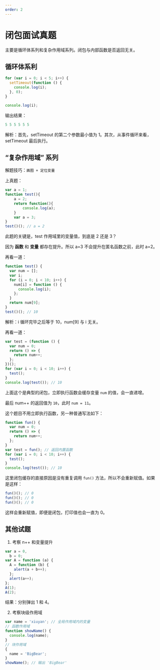 ```yaml
---
order: 2
---
```


# 闭包面试真题

主要是循环体系列和复杂作用域系列。闭包与内部函数是否返回无关。

## 循环体系利

```javascript
for (var i = 0; i < 5; i++) {
  setTimeout(function () {
    console.log(i);
  }, 0);
}

console.log(i);
```

输出结果：

```js
5 5 5 5 5 5
```

解析：首先，setTimeout 的第二个参数最小值为 1。其次，从事件循环来看，setTimeout 最后执行。

## “复杂作用域” 系列

解题技巧：`画图 + 定位变量`

上真题：

```JavaScript
var a = 1;
function test(){
    a = 2;
    return function(){
        console.log(a);
    }
    var a = 3;
}
test()(); // a = 2
```

此题的关键是，test 作用域里的变量值，到底是 2 还是 3？

因为 **函数** 和 **变量** 都存在提升。所以 a=3 不会提升在匿名函数之前，此时 a=2。

再看一道：

```js
function test() {
  var num = [];
  var i;
  for (i = 0; i < 10; i++) {
    num[i] = function () {
      console.log(i);
    };
  }
  return num[9];
}
test()(); // 10
```

解析：i 循环完毕之后等于 10，num[9] 与 i 无关。

再看一道：

```js
var test = (function () {
  var num = 0;
  return () => {
    return num++;
  };
})();
for (var i = 0; i < 10; i++) {
  test();
}
console.log(test()); // 10
```

上面这个是典型的闭包，立即执行函数会缓存变量 `num` 的值，会一直递增。

最后 num++ 的返回值为 `10`，此时 `num = 11`。

这个题目不用立即执行函数，另一种普通写法如下：

```js
function fun() {
  var num = 0;
  return () => {
    return num++;
  };
}
var test = fun(); // 返回内置函数
for (var i = 0; i < 10; i++) {
  test();
}
console.log(test()); // 10
```

这里闭包缓存的直接原因是没有重复调用 `fun()` 方法，所以不会重新赋值。如果是这样：

```js
fun()(); // 0
fun()(); // 0
fun()(); // 0
```

这样会重新赋值，即便是闭包，打印值也会一直为 0。

## 其他试题

1. 考察 n++ 和变量提升

```js
var a = 0,
  b = 0;
var A = function (a) {
  A = function (b) {
    alert(a + b++);
  };
  alert(a++);
};
A(1);
A(2);
```

结果：分别弹出 1 和 4。

2. 考察块级作用域

```js
var name = 'xiuyan'; // 全局作用域内的变量
// 函数作用域
function showName() {
  console.log(name);
}
// 块作用域
{
  name = 'BigBear';
}
showName(); // 输出 'BigBear'
```
